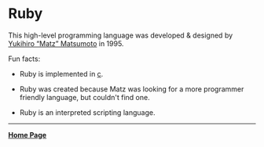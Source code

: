 # Ruby

This high-level programming language was developed & designed by [Yukihiro “Matz” Matsumoto](https://github.com/matz) in 1995.

Fun facts:

- Ruby is implemented in [c](../c/description.md).

- Ruby was created because Matz was looking for a more programmer friendly language, but couldn't find one.

- Ruby is an interpreted scripting language.

---

**[Home Page](..index.md)**
